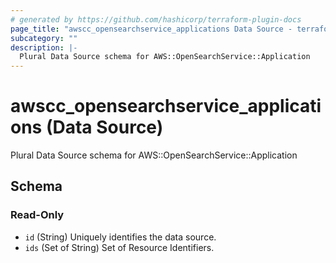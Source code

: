```yaml
---
# generated by https://github.com/hashicorp/terraform-plugin-docs
page_title: "awscc_opensearchservice_applications Data Source - terraform-provider-awscc"
subcategory: ""
description: |-
  Plural Data Source schema for AWS::OpenSearchService::Application
---
```


# awscc_opensearchservice_applications (Data Source)

Plural Data Source schema for AWS::OpenSearchService::Application



<!-- schema generated by tfplugindocs -->
## Schema

### Read-Only

- `id` (String) Uniquely identifies the data source.
- `ids` (Set of String) Set of Resource Identifiers.
